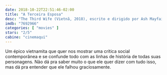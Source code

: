 ```yaml
---
date: 2018-10-22T22:51:46-02:00
title: "A Terceira Esposa"
desc: "The Third Wife (Vietnã, 2018), escrito e dirigido por Ash Mayfair, com Long Le Vu, Mai Thu Huong Maya, Nguyen Phuong Tra My. #mostrasp"
imdb: "7692966"
categories: [ "movies" ]
stars: "2/5"
cabine: "cinemaqui"
---
```

Um épico vietnamita que quer nos mostrar uma crítica social contemporânea e se confunde todo com as linhas de história de todas suas personagens. Não dá pra saber muito o que ele quer dizer com tudo isso, mas dá pra entender que ele falhou graciosamente.

